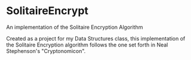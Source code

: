 # SolitaireEncrypt
An implementation of the Solitaire Encryption Algorithm

Created as a project for my Data Structures class, this implementation of the Solitaire Encryption algorithm follows the one
set forth in Neal Stephenson's "Cryptonomicon".
